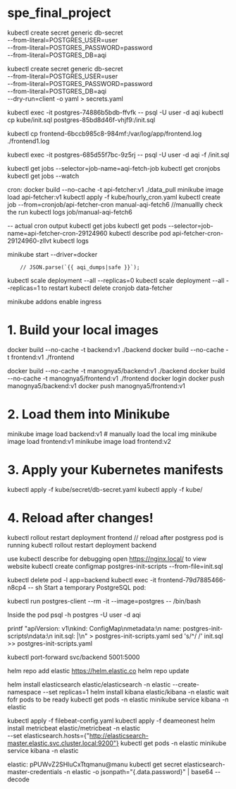 # spe_final_project

kubectl create secret generic db-secret \
  --from-literal=POSTGRES_USER=user \
  --from-literal=POSTGRES_PASSWORD=password \
  --from-literal=POSTGRES_DB=aqi

kubectl create secret generic db-secret \
  --from-literal=POSTGRES_USER=user \
  --from-literal=POSTGRES_PASSWORD=password \
  --from-literal=POSTGRES_DB=aqi \
  --dry-run=client -o yaml > secrets.yaml

kubectl exec -it postgres-74886b5bdb-ffvfk -- psql -U user -d aqi
kubectl cp kube/init.sql postgres-85bd8d46f-vhjf9:/init.sql

kubectl cp frontend-6bccb985c8-984mf:/var/log/app/frontend.log ./frontend1.log

kubectl exec -it postgres-685d55f7bc-9z5rj -- psql -U user -d aqi -f /init.sql

kubectl get jobs --selector=job-name=aqi-fetch-job
kubectl get cronjobs
kubectl get jobs --watch

cron:
docker build --no-cache -t api-fetcher:v1 ./data_pull
minikube image load api-fetcher:v1
kubectl apply -f kube/hourly_cron.yaml
kubectl create job --from=cronjob/api-fetcher-cron manual-aqi-fetch6 //manuallly check the run
kubectl logs job/manual-aqi-fetch6

-- actual cron output
kubectl get jobs
kubectl get pods --selector=job-name=api-fetcher-cron-29124960
kubectl describe pod api-fetcher-cron-29124960-zllvt
kubectl logs

minikube start --driver=docker

        // JSON.parse(`{{ aqi_dumps|safe }}`);

kubectl scale deployment --all --replicas=0
kubectl scale deployment --all --replicas=1 to restart
kubectl delete cronjob data-fetcher



minikube addons enable ingress
# 1. Build your local images
docker build --no-cache -t backend:v1 ./backend
docker build --no-cache -t frontend:v1 ./frontend

docker build --no-cache -t manognya5/backend:v1 ./backend
docker build --no-cache -t manognya5/frontend:v1 ./frontend
docker login
docker push manognya5/backend:v1
docker push manognya5/frontend:v1





# 2. Load them into Minikube
minikube image load backend:v1 # manually load the local img
minikube image load frontend:v1
minikube image load frontend:v2

# 3. Apply your Kubernetes manifests
kubectl apply -f kube/secret/db-secret.yaml
kubectl apply -f kube/

# 4. Reload after changes!
kubectl rollout restart deployment frontend // reload after postgress pod is running
kubectl rollout restart deployment backend

use kubectl describe <pod> for debugging
open https://nginx.local/ to view website
kubectl create configmap postgres-init-scripts --from-file=init.sql

kubectl delete pod -l app=backend
kubectl exec -it frontend-79d7885466-n8cp4 -- sh
Start a temporary PostgreSQL pod:

kubectl run postgres-client --rm -it --image=postgres -- /bin/bash

Inside the pod
psql -h postgres -U user -d aqi

printf "apiVersion: v1\nkind: ConfigMap\nmetadata:\n  name: postgres-init-scripts\ndata:\n  init.sql: |\n" > postgres-init-scripts.yaml
sed 's/^/    /' init.sql >> postgres-init-scripts.yaml

kubectl port-forward svc/backend 5001:5000


helm repo add elastic https://helm.elastic.co
helm repo update

helm install elasticsearch elastic/elasticsearch -n elastic --create-namespace --set replicas=1
helm install kibana elastic/kibana -n elastic
wait fofr pods to be ready
kubectl get pods -n elastic
minikube service kibana -n elastic

kubectl apply -f filebeat-config.yaml
kubectl apply -f deameonest
helm install metricbeat elastic/metricbeat -n elastic \
  --set elasticsearch.hosts={"http://elasticsearch-master.elastic.svc.cluster.local:9200"}
kubectl get pods -n elastic
minikube service kibana -n elastic


elastic: pPUWvZ2SHluCxTtqmanu@manu
kubectl get secret elasticsearch-master-credentials -n elastic -o jsonpath="{.data.password}" | base64 --decode




